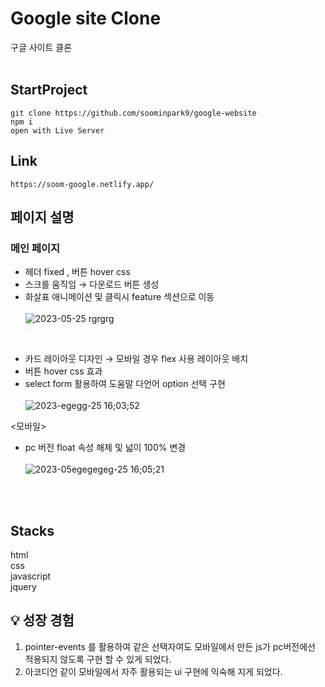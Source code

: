 # Google site Clone

구글 사이트 클론
<br><br>

## StartProject

```
git clone https://github.com/soominpark9/google-website
npm i
open with Live Server
```
## Link
```
https://soom-google.netlify.app/
```
## 페이지 설명
### 메인 페이지 <br>
- 헤더 fixed , 버튼 hover css 
- 스크롤 움직임 → 다운로드 버튼 생성
- 화살표 애니메이션 및 클릭시 feature 섹션으로 이동<br><br>
![2023-05-25 rgrgrg](https://github.com/joy-soom/google-website/assets/110961576/afe933de-f182-4e79-a832-0dc9f8439510)
<br>

- 카드 레이아웃 디자인 → 모바일 경우 flex 사용 레이아웃 배치 
- 버튼 hover css 효과
- select form 활용하여 도움말 다언어 option 선택 구현
 <br> <br>
![2023-egegg-25 16;03;52](https://github.com/joy-soom/google-website/assets/110961576/69bf6d00-778e-4347-b2f1-315a2fc6d2f1)

<모바일>
<br>
- pc 버전 float 속성 해제 및 넓이 100% 변경
<br><br>
![2023-05egegegeg-25 16;05;21](https://github.com/joy-soom/google-website/assets/110961576/c29b942b-ab53-4970-bac9-97814f51d1a6)


<br><br>

## Stacks
html<br>
css<br>
javascript<br>
jquery<br>

## 💡 성장 경험

1. pointer-events 를 활용하여 같은 선택자여도 모바일에서 만든 js가 pc버전에선 적용되지 않도록 구현 할 수 있게 되었다. 
2. 아코디언 같이 모바일에서 자주 활용되는 ui 구현에 익숙해 지게 되었다.
